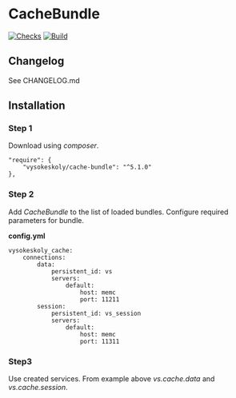 CacheBundle
==============

[![Checks](https://github.com/vysokeskoly/cache-bundle/actions/workflows/checks.yaml/badge.svg)](https://github.com/vysokeskoly/cache-bundle/actions/workflows/checks.yaml)
[![Build](https://github.com/vysokeskoly/cache-bundle/actions/workflows/php-checks.yaml/badge.svg)](https://github.com/vysokeskoly/cache-bundle/actions/workflows/php-checks.yaml)


Changelog
---------
See CHANGELOG.md

Installation
------------

### Step 1

Download using *composer*.

    "require": {
        "vysokeskoly/cache-bundle": "^5.1.0"
    },

### Step 2

Add *CacheBundle* to the list of loaded bundles. Configure required parameters for bundle.

**config.yml**

    vysokeskoly_cache:
        connections:
            data:
                persistent_id: vs
                servers:
                    default:
                        host: memc
                        port: 11211
            session:
                persistent_id: vs_session
                servers:
                    default:
                        host: memc
                        port: 11311

### Step3

Use created services. From example above *vs.cache.data* and *vs.cache.session*.
